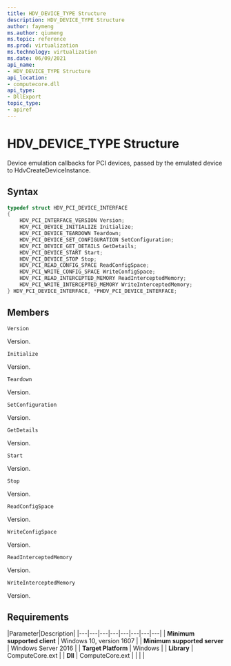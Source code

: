```yaml
---
title: HDV_DEVICE_TYPE Structure
description: HDV_DEVICE_TYPE Structure
author: faymeng
ms.author: qiumeng
ms.topic: reference
ms.prod: virtualization
ms.technology: virtualization
ms.date: 06/09/2021
api_name:
- HDV_DEVICE_TYPE Structure
api_location:
- computecore.dll
api_type:
- DllExport
topic_type: 
- apiref
---
```

# HDV_DEVICE_TYPE Structure

Device emulation callbacks for PCI devices, passed by the emulated device to HdvCreateDeviceInstance.

## Syntax

```C++
typedef struct HDV_PCI_DEVICE_INTERFACE
{
    HDV_PCI_INTERFACE_VERSION Version;
    HDV_PCI_DEVICE_INITIALIZE Initialize;
    HDV_PCI_DEVICE_TEARDOWN Teardown;
    HDV_PCI_DEVICE_SET_CONFIGURATION SetConfiguration;
    HDV_PCI_DEVICE_GET_DETAILS GetDetails;
    HDV_PCI_DEVICE_START Start;
    HDV_PCI_DEVICE_STOP Stop;
    HDV_PCI_READ_CONFIG_SPACE ReadConfigSpace;
    HDV_PCI_WRITE_CONFIG_SPACE WriteConfigSpace;
    HDV_PCI_READ_INTERCEPTED_MEMORY ReadInterceptedMemory;
    HDV_PCI_WRITE_INTERCEPTED_MEMORY WriteInterceptedMemory;
} HDV_PCI_DEVICE_INTERFACE, *PHDV_PCI_DEVICE_INTERFACE;
```

## Members

`Version`

Version.

`Initialize`

Version.

`Teardown`

Version.

`SetConfiguration`

Version.

`GetDetails`

Version.

`Start`

Version.

`Stop`

Version.

`ReadConfigSpace`

Version.

`WriteConfigSpace`

Version.

`ReadInterceptedMemory`

Version.

`WriteInterceptedMemory`

Version.

## Requirements

|Parameter|Description|
|---|---|---|---|---|---|---|---|
| **Minimum supported client** | Windows 10, version 1607 |
| **Minimum supported server** | Windows Server 2016 |
| **Target Platform** | Windows |
| **Library** | ComputeCore.ext |
| **Dll** | ComputeCore.ext |
|    |    |